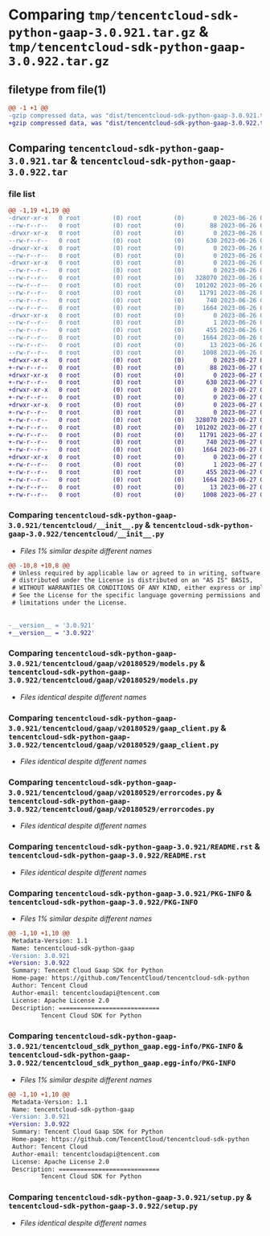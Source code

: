 # Comparing `tmp/tencentcloud-sdk-python-gaap-3.0.921.tar.gz` & `tmp/tencentcloud-sdk-python-gaap-3.0.922.tar.gz`

## filetype from file(1)

```diff
@@ -1 +1 @@
-gzip compressed data, was "dist/tencentcloud-sdk-python-gaap-3.0.921.tar", last modified: Mon Jun 26 00:24:45 2023, max compression
+gzip compressed data, was "dist/tencentcloud-sdk-python-gaap-3.0.922.tar", last modified: Tue Jun 27 00:25:11 2023, max compression
```

## Comparing `tencentcloud-sdk-python-gaap-3.0.921.tar` & `tencentcloud-sdk-python-gaap-3.0.922.tar`

### file list

```diff
@@ -1,19 +1,19 @@
-drwxr-xr-x   0 root         (0) root         (0)        0 2023-06-26 00:24:45.000000 tencentcloud-sdk-python-gaap-3.0.921/
--rw-r--r--   0 root         (0) root         (0)       88 2023-06-26 00:24:45.000000 tencentcloud-sdk-python-gaap-3.0.921/setup.cfg
-drwxr-xr-x   0 root         (0) root         (0)        0 2023-06-26 00:24:45.000000 tencentcloud-sdk-python-gaap-3.0.921/tencentcloud/
--rw-r--r--   0 root         (0) root         (0)      630 2023-06-26 00:24:45.000000 tencentcloud-sdk-python-gaap-3.0.921/tencentcloud/__init__.py
-drwxr-xr-x   0 root         (0) root         (0)        0 2023-06-26 00:24:45.000000 tencentcloud-sdk-python-gaap-3.0.921/tencentcloud/gaap/
--rw-r--r--   0 root         (0) root         (0)        0 2023-06-26 00:24:45.000000 tencentcloud-sdk-python-gaap-3.0.921/tencentcloud/gaap/__init__.py
-drwxr-xr-x   0 root         (0) root         (0)        0 2023-06-26 00:24:45.000000 tencentcloud-sdk-python-gaap-3.0.921/tencentcloud/gaap/v20180529/
--rw-r--r--   0 root         (0) root         (0)        0 2023-06-26 00:24:45.000000 tencentcloud-sdk-python-gaap-3.0.921/tencentcloud/gaap/v20180529/__init__.py
--rw-r--r--   0 root         (0) root         (0)   328070 2023-06-26 00:24:45.000000 tencentcloud-sdk-python-gaap-3.0.921/tencentcloud/gaap/v20180529/models.py
--rw-r--r--   0 root         (0) root         (0)   101202 2023-06-26 00:24:45.000000 tencentcloud-sdk-python-gaap-3.0.921/tencentcloud/gaap/v20180529/gaap_client.py
--rw-r--r--   0 root         (0) root         (0)    11791 2023-06-26 00:24:45.000000 tencentcloud-sdk-python-gaap-3.0.921/tencentcloud/gaap/v20180529/errorcodes.py
--rw-r--r--   0 root         (0) root         (0)      740 2023-06-26 00:24:45.000000 tencentcloud-sdk-python-gaap-3.0.921/README.rst
--rw-r--r--   0 root         (0) root         (0)     1664 2023-06-26 00:24:45.000000 tencentcloud-sdk-python-gaap-3.0.921/PKG-INFO
-drwxr-xr-x   0 root         (0) root         (0)        0 2023-06-26 00:24:45.000000 tencentcloud-sdk-python-gaap-3.0.921/tencentcloud_sdk_python_gaap.egg-info/
--rw-r--r--   0 root         (0) root         (0)        1 2023-06-26 00:24:45.000000 tencentcloud-sdk-python-gaap-3.0.921/tencentcloud_sdk_python_gaap.egg-info/dependency_links.txt
--rw-r--r--   0 root         (0) root         (0)      455 2023-06-26 00:24:45.000000 tencentcloud-sdk-python-gaap-3.0.921/tencentcloud_sdk_python_gaap.egg-info/SOURCES.txt
--rw-r--r--   0 root         (0) root         (0)     1664 2023-06-26 00:24:45.000000 tencentcloud-sdk-python-gaap-3.0.921/tencentcloud_sdk_python_gaap.egg-info/PKG-INFO
--rw-r--r--   0 root         (0) root         (0)       13 2023-06-26 00:24:45.000000 tencentcloud-sdk-python-gaap-3.0.921/tencentcloud_sdk_python_gaap.egg-info/top_level.txt
--rw-r--r--   0 root         (0) root         (0)     1008 2023-06-26 00:24:45.000000 tencentcloud-sdk-python-gaap-3.0.921/setup.py
+drwxr-xr-x   0 root         (0) root         (0)        0 2023-06-27 00:25:11.000000 tencentcloud-sdk-python-gaap-3.0.922/
+-rw-r--r--   0 root         (0) root         (0)       88 2023-06-27 00:25:11.000000 tencentcloud-sdk-python-gaap-3.0.922/setup.cfg
+drwxr-xr-x   0 root         (0) root         (0)        0 2023-06-27 00:25:11.000000 tencentcloud-sdk-python-gaap-3.0.922/tencentcloud/
+-rw-r--r--   0 root         (0) root         (0)      630 2023-06-27 00:25:10.000000 tencentcloud-sdk-python-gaap-3.0.922/tencentcloud/__init__.py
+drwxr-xr-x   0 root         (0) root         (0)        0 2023-06-27 00:25:11.000000 tencentcloud-sdk-python-gaap-3.0.922/tencentcloud/gaap/
+-rw-r--r--   0 root         (0) root         (0)        0 2023-06-27 00:25:10.000000 tencentcloud-sdk-python-gaap-3.0.922/tencentcloud/gaap/__init__.py
+drwxr-xr-x   0 root         (0) root         (0)        0 2023-06-27 00:25:11.000000 tencentcloud-sdk-python-gaap-3.0.922/tencentcloud/gaap/v20180529/
+-rw-r--r--   0 root         (0) root         (0)        0 2023-06-27 00:25:10.000000 tencentcloud-sdk-python-gaap-3.0.922/tencentcloud/gaap/v20180529/__init__.py
+-rw-r--r--   0 root         (0) root         (0)   328070 2023-06-27 00:25:10.000000 tencentcloud-sdk-python-gaap-3.0.922/tencentcloud/gaap/v20180529/models.py
+-rw-r--r--   0 root         (0) root         (0)   101202 2023-06-27 00:25:10.000000 tencentcloud-sdk-python-gaap-3.0.922/tencentcloud/gaap/v20180529/gaap_client.py
+-rw-r--r--   0 root         (0) root         (0)    11791 2023-06-27 00:25:10.000000 tencentcloud-sdk-python-gaap-3.0.922/tencentcloud/gaap/v20180529/errorcodes.py
+-rw-r--r--   0 root         (0) root         (0)      740 2023-06-27 00:25:10.000000 tencentcloud-sdk-python-gaap-3.0.922/README.rst
+-rw-r--r--   0 root         (0) root         (0)     1664 2023-06-27 00:25:11.000000 tencentcloud-sdk-python-gaap-3.0.922/PKG-INFO
+drwxr-xr-x   0 root         (0) root         (0)        0 2023-06-27 00:25:11.000000 tencentcloud-sdk-python-gaap-3.0.922/tencentcloud_sdk_python_gaap.egg-info/
+-rw-r--r--   0 root         (0) root         (0)        1 2023-06-27 00:25:11.000000 tencentcloud-sdk-python-gaap-3.0.922/tencentcloud_sdk_python_gaap.egg-info/dependency_links.txt
+-rw-r--r--   0 root         (0) root         (0)      455 2023-06-27 00:25:11.000000 tencentcloud-sdk-python-gaap-3.0.922/tencentcloud_sdk_python_gaap.egg-info/SOURCES.txt
+-rw-r--r--   0 root         (0) root         (0)     1664 2023-06-27 00:25:11.000000 tencentcloud-sdk-python-gaap-3.0.922/tencentcloud_sdk_python_gaap.egg-info/PKG-INFO
+-rw-r--r--   0 root         (0) root         (0)       13 2023-06-27 00:25:11.000000 tencentcloud-sdk-python-gaap-3.0.922/tencentcloud_sdk_python_gaap.egg-info/top_level.txt
+-rw-r--r--   0 root         (0) root         (0)     1008 2023-06-27 00:25:10.000000 tencentcloud-sdk-python-gaap-3.0.922/setup.py
```

### Comparing `tencentcloud-sdk-python-gaap-3.0.921/tencentcloud/__init__.py` & `tencentcloud-sdk-python-gaap-3.0.922/tencentcloud/__init__.py`

 * *Files 1% similar despite different names*

```diff
@@ -10,8 +10,8 @@
 # Unless required by applicable law or agreed to in writing, software
 # distributed under the License is distributed on an "AS IS" BASIS,
 # WITHOUT WARRANTIES OR CONDITIONS OF ANY KIND, either express or implied.
 # See the License for the specific language governing permissions and
 # limitations under the License.
 
 
-__version__ = '3.0.921'
+__version__ = '3.0.922'
```

### Comparing `tencentcloud-sdk-python-gaap-3.0.921/tencentcloud/gaap/v20180529/models.py` & `tencentcloud-sdk-python-gaap-3.0.922/tencentcloud/gaap/v20180529/models.py`

 * *Files identical despite different names*

### Comparing `tencentcloud-sdk-python-gaap-3.0.921/tencentcloud/gaap/v20180529/gaap_client.py` & `tencentcloud-sdk-python-gaap-3.0.922/tencentcloud/gaap/v20180529/gaap_client.py`

 * *Files identical despite different names*

### Comparing `tencentcloud-sdk-python-gaap-3.0.921/tencentcloud/gaap/v20180529/errorcodes.py` & `tencentcloud-sdk-python-gaap-3.0.922/tencentcloud/gaap/v20180529/errorcodes.py`

 * *Files identical despite different names*

### Comparing `tencentcloud-sdk-python-gaap-3.0.921/README.rst` & `tencentcloud-sdk-python-gaap-3.0.922/README.rst`

 * *Files identical despite different names*

### Comparing `tencentcloud-sdk-python-gaap-3.0.921/PKG-INFO` & `tencentcloud-sdk-python-gaap-3.0.922/PKG-INFO`

 * *Files 1% similar despite different names*

```diff
@@ -1,10 +1,10 @@
 Metadata-Version: 1.1
 Name: tencentcloud-sdk-python-gaap
-Version: 3.0.921
+Version: 3.0.922
 Summary: Tencent Cloud Gaap SDK for Python
 Home-page: https://github.com/TencentCloud/tencentcloud-sdk-python
 Author: Tencent Cloud
 Author-email: tencentcloudapi@tencent.com
 License: Apache License 2.0
 Description: ============================
         Tencent Cloud SDK for Python
```

### Comparing `tencentcloud-sdk-python-gaap-3.0.921/tencentcloud_sdk_python_gaap.egg-info/PKG-INFO` & `tencentcloud-sdk-python-gaap-3.0.922/tencentcloud_sdk_python_gaap.egg-info/PKG-INFO`

 * *Files 1% similar despite different names*

```diff
@@ -1,10 +1,10 @@
 Metadata-Version: 1.1
 Name: tencentcloud-sdk-python-gaap
-Version: 3.0.921
+Version: 3.0.922
 Summary: Tencent Cloud Gaap SDK for Python
 Home-page: https://github.com/TencentCloud/tencentcloud-sdk-python
 Author: Tencent Cloud
 Author-email: tencentcloudapi@tencent.com
 License: Apache License 2.0
 Description: ============================
         Tencent Cloud SDK for Python
```

### Comparing `tencentcloud-sdk-python-gaap-3.0.921/setup.py` & `tencentcloud-sdk-python-gaap-3.0.922/setup.py`

 * *Files identical despite different names*

